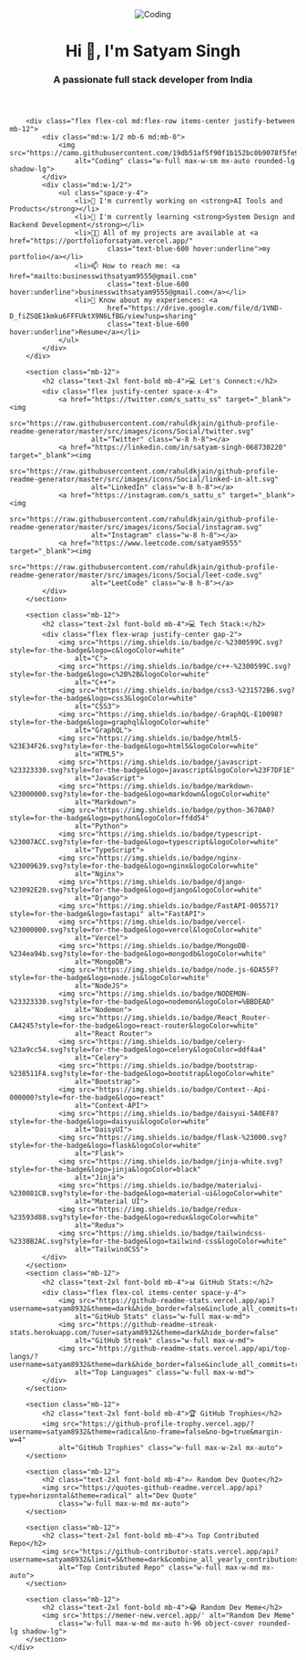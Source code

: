 <!DOCTYPE html>
<html lang="en">

<head>
    <meta charset="UTF-8">
    <meta name="viewport" content="width=device-width, initial-scale=1.0">
    <title>Satyam Singh - Full Stack Developer</title>
    <script src="https://cdn.tailwindcss.com"></script>
</head>

<body class="bg-gray-100 text-gray-800 font-sans">
    <div class="container mx-auto px-4 py-8">
        <header class="text-center mb-12">
            <img src="https://user-images.githubusercontent.com/74038190/225813708-98b745f2-7d22-48cf-9150-083f1b00d6c9.gif"
                alt="Coding" class="w-full max-w-md mx-auto rounded-lg shadow-lg mb-6">
            <h1 class="text-4xl font-bold mb-2">Hi 👋, I'm Satyam Singh</h1>
            <h3 class="text-xl text-gray-600">A passionate full stack developer from India</h3>
        </header>

        <div class="flex flex-col md:flex-row items-center justify-between mb-12">
            <div class="md:w-1/2 mb-6 md:mb-0">
                <img src="https://camo.githubusercontent.com/19db51af5f90f1b152bc0b9078f5fe97053955be5074f03f17019c70345bdcdb/68747470733a2f2f6d69726f2e6d656469756d2e636f6d2f6d61782f313336302f302a37513379765349765f7430696f4a2d5a2e676966"
                    alt="Coding" class="w-full max-w-sm mx-auto rounded-lg shadow-lg">
            </div>
            <div class="md:w-1/2">
                <ul class="space-y-4">
                    <li>🔭 I'm currently working on <strong>AI Tools and Products</strong></li>
                    <li>🌱 I'm currently learning <strong>System Design and Backend Development</strong></li>
                    <li>👨‍💻 All of my projects are available at <a href="https://portfolioforsatyam.vercel.app/"
                            class="text-blue-600 hover:underline">my portfolio</a></li>
                    <li>📫 How to reach me: <a href="mailto:businesswithsatyam9555@gmail.com"
                            class="text-blue-600 hover:underline">businesswithsatyam9555@gmail.com</a></li>
                    <li>📄 Know about my experiences: <a
                            href="https://drive.google.com/file/d/1VND-D_fiZSQE1kmku6FFFUktX9N6LfBG/view?usp=sharing"
                            class="text-blue-600 hover:underline">Resume</a></li>
                </ul>
            </div>
        </div>

        <section class="mb-12">
            <h2 class="text-2xl font-bold mb-4">💻 Let's Connect:</h2>
            <div class="flex justify-center space-x-4">
                <a href="https://twitter.com/s_sattu_ss" target="_blank"><img
                        src="https://raw.githubusercontent.com/rahuldkjain/github-profile-readme-generator/master/src/images/icons/Social/twitter.svg"
                        alt="Twitter" class="w-8 h-8"></a>
                <a href="https://linkedin.com/in/satyam-singh-068730220" target="_blank"><img
                        src="https://raw.githubusercontent.com/rahuldkjain/github-profile-readme-generator/master/src/images/icons/Social/linked-in-alt.svg"
                        alt="LinkedIn" class="w-8 h-8"></a>
                <a href="https://instagram.com/s_sattu_s" target="_blank"><img
                        src="https://raw.githubusercontent.com/rahuldkjain/github-profile-readme-generator/master/src/images/icons/Social/instagram.svg"
                        alt="Instagram" class="w-8 h-8"></a>
                <a href="https://www.leetcode.com/satyam9555" target="_blank"><img
                        src="https://raw.githubusercontent.com/rahuldkjain/github-profile-readme-generator/master/src/images/icons/Social/leet-code.svg"
                        alt="LeetCode" class="w-8 h-8"></a>
            </div>
        </section>

        <section class="mb-12">
            <h2 class="text-2xl font-bold mb-4">💻 Tech Stack:</h2>
            <div class="flex flex-wrap justify-center gap-2">
                <img src="https://img.shields.io/badge/c-%2300599C.svg?style=for-the-badge&logo=c&logoColor=white"
                    alt="C">
                <img src="https://img.shields.io/badge/c++-%2300599C.svg?style=for-the-badge&logo=c%2B%2B&logoColor=white"
                    alt="C++">
                <img src="https://img.shields.io/badge/css3-%231572B6.svg?style=for-the-badge&logo=css3&logoColor=white"
                    alt="CSS3">
                <img src="https://img.shields.io/badge/-GraphQL-E10098?style=for-the-badge&logo=graphql&logoColor=white"
                    alt="GraphQL">
                <img src="https://img.shields.io/badge/html5-%23E34F26.svg?style=for-the-badge&logo=html5&logoColor=white"
                    alt="HTML5">
                <img src="https://img.shields.io/badge/javascript-%23323330.svg?style=for-the-badge&logo=javascript&logoColor=%23F7DF1E"
                    alt="JavaScript">
                <img src="https://img.shields.io/badge/markdown-%23000000.svg?style=for-the-badge&logo=markdown&logoColor=white"
                    alt="Markdown">
                <img src="https://img.shields.io/badge/python-3670A0?style=for-the-badge&logo=python&logoColor=ffdd54"
                    alt="Python">
                <img src="https://img.shields.io/badge/typescript-%23007ACC.svg?style=for-the-badge&logo=typescript&logoColor=white"
                    alt="TypeScript">
                <img src="https://img.shields.io/badge/nginx-%23009639.svg?style=for-the-badge&logo=nginx&logoColor=white"
                    alt="Nginx">
                <img src="https://img.shields.io/badge/django-%23092E20.svg?style=for-the-badge&logo=django&logoColor=white"
                    alt="Django">
                <img src="https://img.shields.io/badge/FastAPI-005571?style=for-the-badge&logo=fastapi" alt="FastAPI">
                <img src="https://img.shields.io/badge/vercel-%23000000.svg?style=for-the-badge&logo=vercel&logoColor=white"
                    alt="Vercel">
                <img src="https://img.shields.io/badge/MongoDB-%234ea94b.svg?style=for-the-badge&logo=mongodb&logoColor=white"
                    alt="MongoDB">
                <img src="https://img.shields.io/badge/node.js-6DA55F?style=for-the-badge&logo=node.js&logoColor=white"
                    alt="NodeJS">
                <img src="https://img.shields.io/badge/NODEMON-%23323330.svg?style=for-the-badge&logo=nodemon&logoColor=%BBDEAD"
                    alt="Nodemon">
                <img src="https://img.shields.io/badge/React_Router-CA4245?style=for-the-badge&logo=react-router&logoColor=white"
                    alt="React Router">
                <img src="https://img.shields.io/badge/celery-%23a9cc54.svg?style=for-the-badge&logo=celery&logoColor=ddf4a4"
                    alt="Celery">
                <img src="https://img.shields.io/badge/bootstrap-%238511FA.svg?style=for-the-badge&logo=bootstrap&logoColor=white"
                    alt="Bootstrap">
                <img src="https://img.shields.io/badge/Context--Api-000000?style=for-the-badge&logo=react"
                    alt="Context-API">
                <img src="https://img.shields.io/badge/daisyui-5A0EF8?style=for-the-badge&logo=daisyui&logoColor=white"
                    alt="DaisyUI">
                <img src="https://img.shields.io/badge/flask-%23000.svg?style=for-the-badge&logo=flask&logoColor=white"
                    alt="Flask">
                <img src="https://img.shields.io/badge/jinja-white.svg?style=for-the-badge&logo=jinja&logoColor=black"
                    alt="Jinja">
                <img src="https://img.shields.io/badge/materialui-%230081CB.svg?style=for-the-badge&logo=material-ui&logoColor=white"
                    alt="Material UI">
                <img src="https://img.shields.io/badge/redux-%23593d88.svg?style=for-the-badge&logo=redux&logoColor=white"
                    alt="Redux">
                <img src="https://img.shields.io/badge/tailwindcss-%2338B2AC.svg?style=for-the-badge&logo=tailwind-css&logoColor=white"
                    alt="TailwindCSS">
            </div>
        </section>
        <section class="mb-12">
            <h2 class="text-2xl font-bold mb-4">📊 GitHub Stats:</h2>
            <div class="flex flex-col items-center space-y-4">
                <img src="https://github-readme-stats.vercel.app/api?username=satyam8932&theme=dark&hide_border=false&include_all_commits=true&count_private=true"
                    alt="GitHub Stats" class="w-full max-w-md">
                <img src="https://github-readme-streak-stats.herokuapp.com/?user=satyam8932&theme=dark&hide_border=false"
                    alt="GitHub Streak" class="w-full max-w-md">
                <img src="https://github-readme-stats.vercel.app/api/top-langs/?username=satyam8932&theme=dark&hide_border=false&include_all_commits=true&count_private=true&layout=compact"
                    alt="Top Languages" class="w-full max-w-md">
            </div>
        </section>

        <section class="mb-12">
            <h2 class="text-2xl font-bold mb-4">🏆 GitHub Trophies</h2>
            <img src="https://github-profile-trophy.vercel.app/?username=satyam8932&theme=radical&no-frame=false&no-bg=true&margin-w=4"
                alt="GitHub Trophies" class="w-full max-w-2xl mx-auto">
        </section>

        <section class="mb-12">
            <h2 class="text-2xl font-bold mb-4">✍️ Random Dev Quote</h2>
            <img src="https://quotes-github-readme.vercel.app/api?type=horizontal&theme=radical" alt="Dev Quote"
                class="w-full max-w-md mx-auto">
        </section>

        <section class="mb-12">
            <h2 class="text-2xl font-bold mb-4">🔝 Top Contributed Repo</h2>
            <img src="https://github-contributor-stats.vercel.app/api?username=satyam8932&limit=5&theme=dark&combine_all_yearly_contributions=true"
                alt="Top Contributed Repo" class="w-full max-w-md mx-auto">
        </section>

        <section class="mb-12">
            <h2 class="text-2xl font-bold mb-4">😂 Random Dev Meme</h2>
            <img src='https://memer-new.vercel.app/' alt="Random Dev Meme"
                class="w-full max-w-md mx-auto h-96 object-cover rounded-lg shadow-lg">
        </section>
    </div>
</body>

</html>
